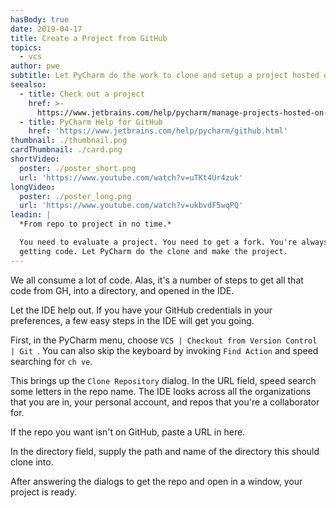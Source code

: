 ```yaml
---
hasBody: true
date: 2019-04-17
title: Create a Project from GitHub
topics:
  - vcs
author: pwe
subtitle: Let PyCharm do the work to clone and setup a project hosted on GitHub.
seealso:
  - title: Check out a project
    href: >-
      https://www.jetbrains.com/help/pycharm/manage-projects-hosted-on-github.html#clone-from-GitHub
  - title: PyCharm Help for GitHub
    href: 'https://www.jetbrains.com/help/pycharm/github.html'
thumbnail: ./thumbnail.png
cardThumbnail: ./card.png
shortVideo:
  poster: ./poster_short.png
  url: 'https://www.youtube.com/watch?v=uTKt4Ur4zuk'
longVideo:
  poster: ./poster_long.png
  url: 'https://www.youtube.com/watch?v=ukbvdF5wqPQ'
leadin: |
  *From repo to project in no time.*    

  You need to evaluate a project. You need to get a fork. You're always  
  getting code. Let PyCharm do the clone and make the project.
---
```


We all consume a lot of code. Alas, it's a number of steps to get all that 
code from GH, into a directory, and opened in the IDE.

Let the IDE help out. If you have your GitHub credentials in your preferences, 
a few easy steps in the IDE will get you going.

First, in the PyCharm menu, choose `VCS | Checkout from Version Control | Git `. 
You can also skip the keyboard by invoking `Find Action` and speed searching for 
`ch ve`.

This brings up the `Clone Repository` dialog. In the URL field, speed search 
some letters in the repo name. The IDE looks across all the organizations that 
you are in, your personal account, and repos that you're a collaborator for.

If the repo you want isn't on GitHub, paste a URL in here.

In the directory field, supply the path and name of the directory this should 
clone into.

After answering the dialogs to get the repo and open in a window, your project 
is ready. 
